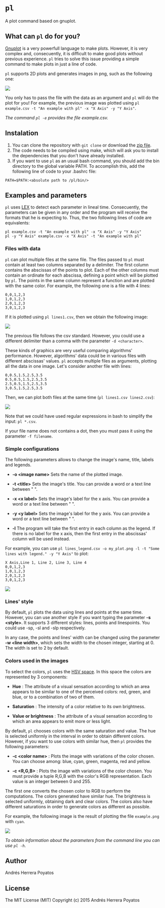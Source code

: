 # `pl`

A plot command based on gnuplot.

## What can `pl` do for you?

[Gnuplot](http://www.gnuplot.info/) is a very powerfull language to make plots. However, it is very complex and, consecuently, it is difficult to make good plots without previous experience. `pl` tries to solve this issue providing a simple command to make plots in just a line of code.

`pl` supports 2D plots and generates images in png, such as the following one:

![](https://github.com/andreshp/pl/blob/master/images/example.png)

You only has to pass the file with the data as an argument and `pl` will do the plot for you! For example, the previous image was plotted using `pl example.csv -t "An example with pl" -x "X Axis" -y "Y Axis"`.

*The command `pl -e` provides the file example.csv.*

## Instalation

1. You can clone the repository with `git clone` or download the [zip file](https://github.com/andreshp/pl/archive/master.zip).
2. The code needs to be compiled using make, which will ask you to install the dependencies that you don't have already installed.
3. If you want to use `pl` as an usual bash command, you should add the bin directory to the global variable PATH. To accomplish this, add the following line of code to your .bashrc file:

~~~
PATH=$PATH:<absolute path to /pl/bin/>
~~~

## Examples and parameters

`pl` uses [LEX](http://dinosaur.compilertools.net/lex/) to detect each parameter in lineal time. Consecuently, the parameters can be given in any order and the program will receive the formats that he is expecting to. Thus, the two following lines of code are equivalents:

~~~
pl example.csv -t "An example with pl" -x "X Axis" -y "Y Axis"
pl -y "Y Axis" example.csv -x "X Axis" -t "An example with pl"
~~~

### Files with data

`pl` can plot multiple files at the same file. The files passed to `pl` must contain at least two columns separated by a delimiter. The first column contains the abscissas of the points to plot. Each of the other columns must contain an ordinate for each abscissa, defining a point which will be plotted by `pl`. The points in the same column represent a function and are plotted with the same color. For example, the following one is a file with 4 lines:

~~~
0,0,1,2,3
1,0,1,2,3
2,0,1,2,3
3,0,1,2,3
~~~

If it is plotted using `pl lines1.csv`, then we obtain the following image:

![](https://github.com/andreshp/pl/blob/master/images/lines1.png)

The previous file follows the csv standard. However, you could use a different delimiter than a comma with the parameter `-d <character>`.

These kinds of graphics are very useful comparing algorithms' performance. However, algorithms' data could be in various files with different abscissas' values. `pl` accepts multiple files as arguments, plotting all the data in one image. Let's consider another file with lines:

~~~
0,0.5,1.5,2.5,3.5
0.5,0.5,1.5,2.5,3.5
2.5,0.5,1.5,2.5,3.5
3,0.5,1.5,2.5,3.5
~~~

Then, we can plot both files at the same time (`pl lines1.csv lines2.csv`):

![](https://github.com/andreshp/pl/blob/master/images/both_lines.png)

Note that we could have used regular expressions in bash to simplify the input: `pl *.csv`.

If your file name does not contains a dot, then you must pass it using the parameter `-f filename`.

### Simple configurations

The following parameters allows to change the image's name, title, labels and legends.

- **-o \<image name\>** Sets the name of the plotted image.

- **-t \<title\>** Sets the image's title. You can provide a word or a text line between " ".

- **-x \<x label\>** Sets the image's label for the x axis. You can provide a word or a text line between " ".

- **-y \<y label\>** Sets the image's label for the y axis. You can provide a word or a text line between " ".

- **-l** The program will take the first entry in each column as the legend. If there is no label for the x axis, then the first entry in the abscissas' column will be used instead.

For example, you can use `pl lines_legend.csv -o my_plot.png -l -t "Some lines with legend." -y "Y Axis"` to plot:

~~~
X Axis,Line 1, Line 2, Line 3, Line 4
0,0,1,2,3
1,0,1,2,3
2,0,1,2,3
3,0,1,2,3
~~~

![](https://github.com/andreshp/pl/blob/master/images/my_plot.png)

### Lines' style

By default, `pl` plots the data using lines and points at the same time. However, you can use another style if you want typing the parameter **-s \<style\>**. It supports 3 different styles: lines, points and linespoints. You could use -sp, -sl and -slp respectively.

In any case, the points and lines' width can be changed using the parameter **-w \<line width\>**, which sets the width to the chosen integer, starting at 0. The width is set to 2 by default.

### Colors used in the images

To select the colors, `pl` uses the [HSV space](https://en.wikipedia.org/wiki/HSL_and_HSV). In this space the colors are represented by 3 components:

- **Hue** : The attribute of a visual sensation according to which an area appears to be similar to one of the perceived colors: red, green, and blue, or to a combination of two of them.

- **Saturation** : The intensity of a color relative to its own brightness.

- **Value or brightness** : The attribute of a visual sensation according to which an area appears to emit more or less light.

By default, `pl` chooses colors with the same saturation and value. The hue is selected uniformly in the interval in order to obtain different colors. However, if you want to use colors with similar hue, then `pl` provides the following parameters:

- **-c \<color name\>** : Plots the image with variations of the color chosen. You can choose among: blue, cyan, green, magenta, red and yellow.

- **-c \<R,G,B\>** : Plots the image with variations of the color chosen. You must provide a tuple R,G,B with the color's RGB representation. Each value is an integer between 0 and 255.

The first one converts the chosen color to RGB to perform the computations. The colors generated have similar hue. The brightness is selected uniformly, obtaining dark and clear colors. The colors also have different saturations in order to generate colors as different as possible.

For example, the following image is the result of plotting the file `example.png` with `cyan`.

![](https://github.com/andreshp/pl/blob/master/images/example_cyan.png)

*To obtain information about the parameters from the command line you can use `pl -h`.*

## Author

Andrés Herrera Poyatos

## License

The MIT License (MIT)
Copyright (c) 2015 Andrés Herrera Poyatos
